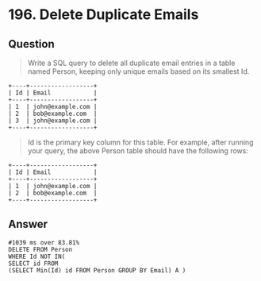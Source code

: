 # 196. Delete Duplicate Emails

## Question

> Write a SQL query to delete all duplicate email entries in a table named Person, keeping only unique emails based on its smallest Id.

```mysql
+----+------------------+
| Id | Email            |
+----+------------------+
| 1  | john@example.com |
| 2  | bob@example.com  |
| 3  | john@example.com |
+----+------------------+
```

> Id is the primary key column for this table.
> For example, after running your query, the above Person table should have the following rows:

```mysql
+----+------------------+
| Id | Email            |
+----+------------------+
| 1  | john@example.com |
| 2  | bob@example.com  |
+----+------------------+
```

## Answer

```mysql
#1039 ms over 83.81%
DELETE FROM Person
WHERE Id NOT IN(
SELECT id FROM
(SELECT Min(Id) id FROM Person GROUP BY Email) A )
```


